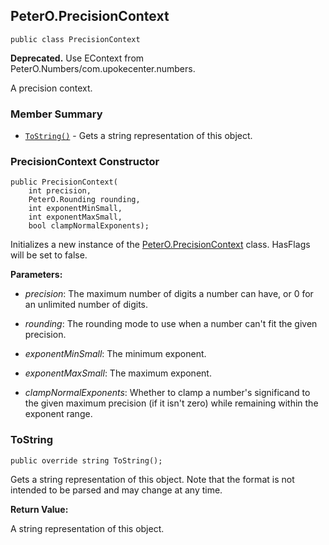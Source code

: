 ## PeterO.PrecisionContext

    public class PrecisionContext

<b>Deprecated.</b> Use EContext from PeterO.Numbers/com.upokecenter.numbers.

A precision context.

### Member Summary
* <code>[ToString()](#ToString)</code> - Gets a string representation of this object.

<a id="Void_ctor_Int32_Rounding_Int32_Int32_Boolean"></a>
### PrecisionContext Constructor

    public PrecisionContext(
        int precision,
        PeterO.Rounding rounding,
        int exponentMinSmall,
        int exponentMaxSmall,
        bool clampNormalExponents);

Initializes a new instance of the [PeterO.PrecisionContext](PeterO.PrecisionContext.md) class. HasFlags will be set to false.

<b>Parameters:</b>

 * <i>precision</i>: The maximum number of digits a number can have, or 0 for an unlimited number of digits.

 * <i>rounding</i>: The rounding mode to use when a number can't fit the given precision.

 * <i>exponentMinSmall</i>: The minimum exponent.

 * <i>exponentMaxSmall</i>: The maximum exponent.

 * <i>clampNormalExponents</i>: Whether to clamp a number's significand to the given maximum precision (if it isn't zero) while remaining within the exponent range.

<a id="ToString"></a>
### ToString

    public override string ToString();

Gets a string representation of this object. Note that the format is not intended to be parsed and may change at any time.

<b>Return Value:</b>

A string representation of this object.
